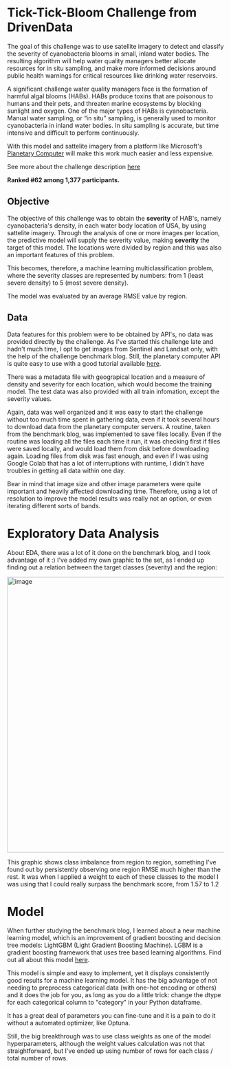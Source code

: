 # Tick-Tick-Bloom Challenge from DrivenData

The goal of this challenge was to use satellite imagery to detect and classify the severity of cyanobacteria blooms in small, inland water bodies. The resulting algorithm will help water quality managers better allocate resources for in situ sampling, and make more informed decisions around public health warnings for critical resources like drinking water reservoirs.

A significant challenge water quality managers face is the formation of harmful algal blooms (HABs). HABs produce toxins that are poisonous to humans and their pets, and threaten marine ecosystems by blocking sunlight and oxygen. One of the major types of HABs is cyanobacteria. Manual water sampling, or “in situ” sampling, is generally used to monitor cyanobacteria in inland water bodies. In situ sampling is accurate, but time intensive and difficult to perform continuously.

With this model and sattelite imagery from a platform like Microsoft's [Planetary Computer](https://planetarycomputer.microsoft.com/docs/overview/about) will make this work much easier and less expensive.

See more about the challenge description [here](https://www.drivendata.org/competitions/143/tick-tick-bloom/page/649/)

**Ranked #62 among 1,377 participants.**

## Objective

The objective of this challenge was to obtain the **severity** of HAB's, namely cyanobacteria's density, in each water body location of USA, by using sattelite imagery. Through the analysis of one or more images per location, the predictive model will supply the severity value, making **severity** the target of this model. The locations were divided by region and this was also an important features of this problem.

This becomes, therefore, a machine learning multiclassification problem, where the severity classes are represented by numbers: from 1 (least severe density) to 5 (most severe density). 

The model was evaluated by an average RMSE value by region. 

## Data

Data features for this problem were to be obtained by API's, no data was provided directly by the challenge. As I've started this challenge late and hadn't much time, I opt to get images from Sentinel and Landsat only, with the help of the challenge benchmark blog. Still, the planetary computer API is quite easy to use with a good tutorial available [here](https://planetarycomputer.microsoft.com/docs/quickstarts/reading-stac/).

There was a metadata file with geograpical location and a measure of density and severity for each location, which would become the training model. The test data was also provided with all train infomation, except the severity values.

Again, data was well organized and it was easy to start the challenge without too much time spent in gathering data, even if it took several hours to download data from the planetary computer servers.
A routine, taken from the benchmark blog, was implemented to save files locally. Even if the routine was loading all the files each time it run, it was checking first if files were saved locally, and would load them from disk before downloading again. Loading files from disk was fast enough, and even if I was using Google Colab that has a lot of interruptions with runtime, I didn't have troubles in getting all data within one day.

Bear in mind that image size and other image parameters were quite important and heavily affected downloading time. Therefore, using a lot of resolution to improve the model results was really not an option, or even iterating different sorts of bands.

# Exploratory Data Analysis

About EDA, there was a lot of it done on the benchmark blog, and I took advantage of it :) I've added my own graphic to the set, as I ended up finding out a relation between the target classes (severity) and the region:

<img width="641" alt="image" src="https://user-images.githubusercontent.com/114782592/223540460-6de03be9-7d4e-4b8f-ba54-2c095fa8ac82.png">

This graphic shows class imbalance from region to region, something I've found out by persistently observing one region RMSE much higher than the rest.
It was when I applied a weight to each of these classes to the model I was using that I could really surpass the benchmark score, from 1.57 to 1.2

# Model

When further studying the benchmark blog, I learned about a new machine learning model, which is an improvement of gradient boosting and decision tree models: LightGBM (Light Gradient Boosting Machine). LGBM is a gradient boosting framework that uses tree based learning algorithms. Find out all about this model [here](https://lightgbm.readthedocs.io/en/latest/index.html).

This model is simple and easy to implement, yet it displays consistently good results for a machine learning model. It has the big advantage of not needing to preprocess categorical data (with one-hot encoding or others) and it does the job for you, as long as you do a little trick: change the dtype for each categorical column to "category" in your Python dataframe.

It has a great deal of parameters you can fine-tune and it is a pain to do it without a automated optimizer, like Optuna.

Still, the big breakthrough was to use class weights as one of the model hyperparameters, although the weight values calculation was not that straightforward, but I've ended up using number of rows for each class / total number of rows.  
